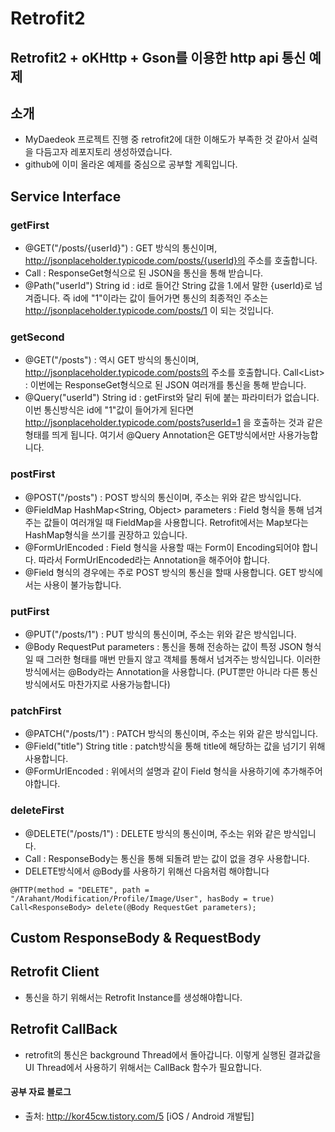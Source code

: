# Retrofit2
## Retrofit2 + oKHttp + Gson를 이용한 http api 통신 예제
## 소개
* MyDaedeok 프로젝트 진행 중 retrofit2에 대한 이해도가 부족한 것 같아서 실력을 다듬고자 레포지토리 생성하였습니다.
* github에 이미 올라온 예제를 중심으로 공부할 계획입니다.

## Service Interface
### getFirst
* @GET("/posts/{userId}") : GET 방식의 통신이며, http://jsonplaceholder.typicode.com/posts/{userId}의 주소를 호출합니다.
* Call<ResponseGet> : ResponseGet형식으로 된 JSON을 통신을 통해 받습니다.
* @Path("userId") String id : id로 들어간 String 값을 1.에서 말한 {userId}로 넘겨줍니다. 즉 id에 "1"이라는 값이 들어가면 통신의 최종적인 주소는 http://jsonplaceholder.typicode.com/posts/1 이 되는 것입니다.

### getSecond

* @GET("/posts") : 역시 GET 방식의 통신이며, http://jsonplaceholder.typicode.com/posts의 주소를 호출합니다.
Call<List<ResponseGet>> : 이번에는 ResponseGet형식으로 된 JSON 여러개를 통신을 통해 받습니다.
* @Query("userId") String id : getFirst와 달리 뒤에 붙는 파라미터가 없습니다. 이번 통신방식은 id에 "1"값이 들어가게 된다면 http://jsonplaceholder.typicode.com/posts?userId=1 을 호출하는 것과 같은 형태를 띄게 됩니다. 여기서 @Query Annotation은 GET방식에서만 사용가능합니다.

### postFirst

* @POST("/posts") : POST 방식의 통신이며, 주소는 위와 같은 방식입니다.
* @FieldMap HashMap<String, Object> parameters : Field 형식을 통해 넘겨주는 값들이 여러개일 때 FieldMap을 사용합니다. Retrofit에서는 Map보다는 HashMap형식을 쓰기를 권장하고 있습니다.
* @FormUrlEncoded : Field 형식을 사용할 때는 Form이 Encoding되어야 합니다. 따라서 FormUrlEncoded라는 Annotation을 해주어야 합니다.
* @Field 형식의 경우에는 주로 POST 방식의 통신을 할때 사용합니다. GET 방식에서는 사용이 불가능합니다.
### putFirst

* @PUT("/posts/1") : PUT 방식의 통신이며, 주소는 위와 같은 방식입니다.
* @Body RequestPut parameters : 통신을 통해 전송하는 값이 특정 JSON 형식일 때 그러한 형태를 매번 만들지 않고 객체를 통해서 넘겨주는 방식입니다. 이러한 방식에서는 @Body라는 Annotation을 사용합니다. (PUT뿐만 아니라 다른 통신 방식에서도 마찬가지로 사용가능합니다)
### patchFirst

* @PATCH("/posts/1") : PATCH 방식의 통신이며, 주소는 위와 같은 방식입니다.
* @Field("title") String title : patch방식을 통해 title에 해당하는 값을 넘기기 위해 사용합니다.
* @FormUrlEncoded : 위에서의 설명과 같이 Field 형식을 사용하기에 추가해주어야합니다.

### deleteFirst

* @DELETE("/posts/1") : DELETE 방식의 통신이며, 주소는 위와 같은 방식입니다.
* Call<ResponseBody> : ResponseBody는 통신을 통해 되돌려 받는 값이 없을 경우 사용합니다.
* DELETE방식에서 @Body를 사용하기 위해선 다음처럼 해야합니다
```
@HTTP(method = "DELETE", path = "/Arahant/Modification/Profile/Image/User", hasBody = true)
Call<ResponseBody> delete(@Body RequestGet parameters);
```

## Custom ResponseBody & RequestBody

## Retrofit Client
* 통신을 하기 위해서는 Retrofit Instance를 생성해야합니다.

## Retrofit CallBack
* retrofit의 통신은 background Thread에서 돌아갑니다. 이렇게 실행된 결과값을 UI Thread에서 사용하기 위해서는 CallBack 함수가 필요합니다.

#### 공부 자료 블로그
* 출처: http://kor45cw.tistory.com/5 [iOS / Android 개발팁]